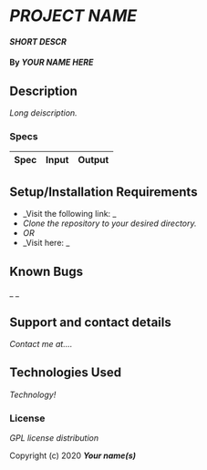 # _PROJECT NAME_

#### _SHORT DESCR_

#### By _**YOUR NAME HERE**_

## Description

_Long deiscription._

### Specs
| Spec | Input | Output |
| :-------------     | :------------- | :------------- |


## Setup/Installation Requirements

* _Visit the following link: _
* _Clone the repository to your desired directory._
* _OR_
* _Visit here: _


## Known Bugs

_ _
## Support and contact details

_Contact me at...._

## Technologies Used

_Technology!_

### License

*GPL license distribution*

Copyright (c) 2020 **_Your name(s)_**